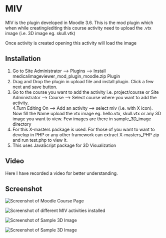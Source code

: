 # MIV
MIV is the plugin developed in Moodle 3.6. This is the mod plugin which when while creating/editing this course activity need to upload the .vtx image (i.e. 3D image eg. skull.vtk) <br>

Once activity is created opening this activity will load the image

## Installation
1. Go to Site Administrator --> Plugins --> Install medicalimageviewer_mod_plugin_moodle.zip Plugin <br>
2. Drag and Drop the plugin in upload file and install plugin. Click a few next and save button. <br>
3. Go to the course you want to add the activity i.e. project/course or Site Administrator --> Course --> Select course where you want to add the activity. <br>
4.Turn Editing On --> Add an activity --> select miv (i.e. with X icon). Now fill the Name upload the vtx image eg. hello.vtx, skull.vtx or any 3D image you want to view. Few images are there in sample_3D_image directory <br>
5. For this X-masters package is used. For those of you want to want to develop in PHP or any other framework can extract X-masters_PHP zip and run test.php to view it. <br>
6. This uses JavaScript package for 3D Visualization

## Video
Here I have recorded a video for better understanding.

## Screenshot
![Screenshot of Moodle Course Page](https://user-images.githubusercontent.com/15896579/56090401-7bc84e00-5ebf-11e9-99bb-aecb5a043aed.PNG?raw=true "Screenshot of Moodle Course Page")

![Screenshot of  different MIV activities installed](https://user-images.githubusercontent.com/15896579/56090401-7bc84e00-5ebf-11e9-99bb-aecb5a043aed.PNG?raw=true "Screenshot of different MIV activities installed")

![Screenshot of Sample 3D Image](https://user-images.githubusercontent.com/15896579/56090401-7bc84e00-5ebf-11e9-99bb-aecb5a043aed.PNG?raw=true "Screenshot of Sample 3D Image")

![Screenshot of Sample 3D Image](https://user-images.githubusercontent.com/15896579/56090401-7bc84e00-5ebf-11e9-99bb-aecb5a043aed.PNG?raw=true "Screenshot of Sample 3D Image")




